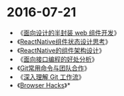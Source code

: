 # 2016-07-21

- 《[面向设计的半封装 web 组件开发](http://www.jiawin.com/half-package-web-components-for-design)》
- 《[ReactNative组件状态设计思考](https://segmentfault.com/a/1190000004180955)》
- 《[ReactNative的组件架构设计](https://segmentfault.com/a/1190000004161358)》
- 《[面向接口编程的好处分析](http://blog.csdn.net/qq376430645/article/details/9927225)》
- 《[Git常用命令与团队合作](https://segmentfault.com/a/1190000005945614)》
- 《[深入理解 Git 工作流](https://github.com/xirong/my-git/blob/master/git-workflow-tutorial.md)》
- 《[Browser Hacks](http://browserhacks.com/)》*



